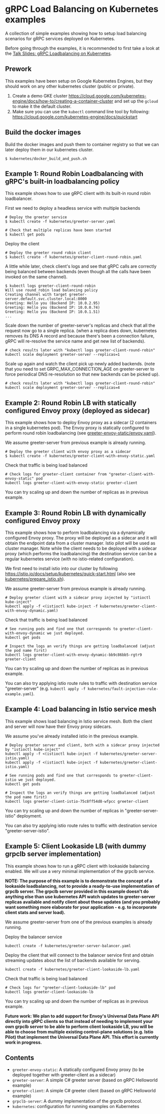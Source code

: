 # gRPC Load Balancing on Kubernetes examples

A collection of simple examples showing how to setup load balancing scenarios for gRPC services deployed on Kubernetes.

Before going through the examples, it is recommended to first take a look at the [Talk Slides: gRPC Loadbalancing on Kubernetes](grpc_loadbalancing_kubernetes_slides.pdf).

## Prework

This examples have been setup on Google Kubernetes Engines, but they should work on any other kubernetes cluster (public or private).

1. Create a demo GKE cluster https://cloud.google.com/kubernetes-engine/docs/how-to/creating-a-container-cluster
   and set up the `gcloud` to make it the default cluster.
2. Make sure you can use the `kubectl` command line tool by following: https://cloud.google.com/kubernetes-engine/docs/quickstart

## Build the docker images

Build the docker images and push them to container registry so that we can later deploy them in
our kubernetes cluster.

```
$ kubernetes/docker_build_and_push.sh
```

## Example 1: Round Robin Loadbalancing with gRPC's built-in loadbalancing policy 

This example shows how to use gRPC client with its built-in round robin loadbalancer.

First we need to deploy a headless service with multiple backends
```
# Deploy the greeter service 
$ kubectl create -f kubernetes/greeter-server.yaml

# Check that multiple replicas have been started
$ kubectl get pods
```

Deploy the client
```
# Deploy the greeter round robin client
$ kubectl create -f kubernetes/greeter-client-round-robin.yaml
```

A little while later, check client's logs and see that gRPC calls are correctly being balanced between backends (even though all the calls have been invoked on the same channel).
```
$ kubectl logs greeter-client-round-robin
Will use round_robin load balancing policy
Creating channel with target greeter-server.default.svc.cluster.local:8000
Greeting: Hello you (Backend IP: 10.0.2.95)
Greeting: Hello you (Backend IP: 10.0.0.74)
Greeting: Hello you (Backend IP: 10.0.1.51)
...
```

Scale down the number of greeter-server's replicas and check that all the request now go to a single replica.
(when a replica does down, kubernetes removes its DNS A record and because there's been a connection failure,
gRPC will re-resolve the service name and get new list of backends).
```
# check results later with "kubectl logs greeter-client-round-robin"
kubectl scale deployment greeter-server --replicas=1
```

Scale up again and watch the client pick up newly added backends.
(note that you need to set GRPC_MAX_CONNECTION_AGE on greeter-server to force periodical DNS re-resolution so that new backends can be picked up).
```
# check results later with "kubectl logs greeter-client-round-robin"
kubectl scale deployment greeter-server --replicas=4
```

## Example 2: Round Robin LB with statically configured Envoy proxy (deployed as sidecar)

This example shows how to deploy Envoy proxy as a sidecar (2 containers in a single kubernetes pod).
The Envoy proxy is statically configured to perform round robin loadbalancing
(see [greeter-envoy-static/envoy.yaml](greeter-envoy-static/envoy.yaml)).

We assume greeter-server from previous example is already running.

```
# Deploy the greeter client with envoy proxy as a sidecar
$ kubectl create -f kubernetes/greeter-client-with-envoy-static.yaml
```

Check that traffic is being load balanced
```
# Check logs for greeter-client container from "greeter-client-with-envoy-static" pod
kubectl logs greeter-client-with-envoy-static greeter-client
```

You can try scaling up and down the number of replicas as in previous example.

## Example 3: Round Robin LB with dynamically configured Envoy proxy

This example shows how to perform loadbalancing via a dynamically configured Envoy proxy.
The proxy will be deployed as a sidecar and it will obtain the endpoint data from a cluster manager.
Istio pilot will be used as cluster manager. Note while the client needs to be deployed with a sidecar proxy
(which performs the loadbalancing) the destination service can be a regular kubernetes service (with no istio-related configuration).

We first need to install istio into our cluster by following 
https://istio.io/docs/setup/kubernetes/quick-start.html (also see [kubernetes/prepare_istio.sh](kubernetes/prepare_istio.sh)).

We assume greeter-server from previous example is already running.

```
# Deploy greeter client with a sidecar proxy injected by "istioctl kube-inject"
kubectl apply -f <(istioctl kube-inject -f kubernetes/greeter-client-with-envoy-dynamic.yaml)
```

Check that traffic is being load balanced
```
# See running pods and find one that corresponds to greeter-client-with-envoy-dynamic we just deployed.
kubectl get pods

# Inspect the logs an verify things are getting loadbalanced (adjust the pod name first)
kubectl logs greeter-client-with-envoy-dynamic-bb9c86bb5-rgtr9 greeter-client
```

You can try scaling up and down the number of replicas as in previous example.

You can also try applying istio route rules to traffic with destination service "greeter-server" (e.g. `kubectl apply -f kubernetes/fault-injection-rule-example.yaml`).

## Example 4: Load balancing in Istio service mesh

This example shows load balancing in Istio service mesh. Both the client and server will now have their Envoy proxy sidecars.

We assume you've already installed istio in the previous example.

```
# Deploy greeter server and client, both with a sidecar proxy injected by "istioctl kube-inject"
kubectl apply -f <(istioctl kube-inject -f kubernetes/greeter-server-istio.yaml)
kubectl apply -f <(istioctl kube-inject -f kubernetes/greeter-client-istio.yaml)
```

```
# See running pods and find one that corresponds to greeter-client-istio we just deployed.
kubectl get pods

# Inspect the logs an verify things are getting loadbalanced (adjust the pod name first)
kubectl logs greeter-client-istio-75c8ff54d8-wfpcc greeter-client
```

You can try scaling up and down the number of replicas in "greeter-server-istio" deployment.

You can also try applying istio route rules to traffic with destination service "greeter-server-istio".

## Example 5: Client Lookaside LB (with dummy grpclb server implementation)

This example shows how to run a gRPC client with lookaside balancing enabled. We will use a very minimal implementation of the grpclb service. 

**NOTE: The purpose of this example is to demonstrate the concept of a lookaside loadbalancing, not to provide a ready-to-use implementation of grpclb server. The grpclb server provided in this example doesn't do anything else than use kubernetes API watch updates to greeter-server replicas available and notify client about these updates (and you probably want something more elaborate for your application - e.g. to incorporate client stats and server load).**

We assume greeter-server from one of the previous examples is already running.

Deploy the balancer service
```
kubectl create -f kubernetes/greeter-server-balancer.yaml 
```

Deploy the client that will connect to the balancer service first and obtain streaming updates about the list of backends available for serving.
```
kubectl create -f kubernetes/greeter-client-lookaside-lb.yaml
```

Check that traffic is being load balanced
```
# Check logs for "greeter-client-lookaside-lb" pod
kubectl logs greeter-client-lookaside-lb
```

You can try scaling up and down the number of replicas as in previous example.

**Future work:  We plan to add support for Envoy's Universal Data Plane API directly into gRPC clients so that instead of needing to implement your own grpclb server to be able to perform client lookaside LB, you will be able to choose from multiple existing control-plane solutions (e.g. Istio Pilot) that implement the Universal Data Plane API. This effort is currently work in progress.**

## Contents

- `greeter-envoy-static`: A statically configured Envoy proxy (to be deployed together with greeter-client as a sidecar)
- `greeter-server`: A simple C# greeter server (based on gRPC Helloworld example)
- `greeter-client`: A simple C# greeter client (based on gRPC Helloworld example)
- `grpclb-server`: A dummy implementation of the grpclb protocol.
- `kubernetes`: configuration for running examples on Kubernetes
